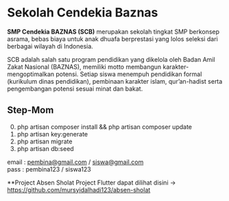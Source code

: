 # Sekolah Cendekia Baznas

**SMP Cendekia BAZNAS (SCB)** merupakan sekolah tingkat SMP berkonsep asrama, bebas biaya untuk anak dhuafa berprestasi yang lolos seleksi dari berbagai wilayah di Indonesia.

SCB adalah salah satu program pendidikan yang dikelola oleh Badan Amil Zakat Nasional (BAZNAS), memiliki motto membangun karakter-mengoptimalkan potensi. Setiap siswa menempuh pendidikan formal (kurikulum dinas pendidikan), pembinaan karakter islam, qur’an-hadist serta pengembangan potensi sesuai minat dan bakat.

## Step-Mom
0. php artisan composer install && php artisan composer update
1. php artisan key:generate
2. php artisan migrate
3. php artisan db:seed

email : pembina@gmail.com / siswa@gmail.com
<br>
pass : pembina123 / siswa123

**Project Absen Sholat
Project Flutter dapat dilihat disini -> https://github.com/mursyidalhadi123/absen-sholat
